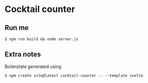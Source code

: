 # Cocktail counter

## Run me

```shell
$ npm run build && node server.js
```

## Extra notes

Boilerplate generated using

```shell
$ npm create vite@latest cocktail-counter -- --template svelte
```